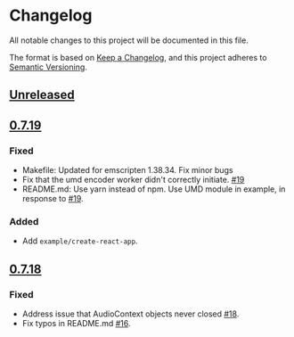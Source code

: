 # Changelog
All notable changes to this project will be documented in this file.

The format is based on [Keep a Changelog](https://keepachangelog.com/en/1.0.0/),
and this project adheres to [Semantic Versioning](https://semver.org/spec/v2.0.0.html).

## [Unreleased]

## [0.7.19]
### Fixed
- Makefile: Updated for emscripten 1.38.34. Fix minor bugs
- Fix that the umd encoder worker didn't correctly initiate. [#19]
- README.md: Use yarn instead of npm. Use UMD module in example, in response to [#19].

### Added
- Add `example/create-react-app`.

[#19]: https://github.com/kbumsik/opus-media-recorder/issues/19

## [0.7.18]
### Fixed
- Address issue that AudioContext objects never closed [#18].
- Fix typos in README.md [#16].

[#18]: https://github.com/kbumsik/opus-media-recorder/issues/18
[#16]: https://github.com/kbumsik/opus-media-recorder/issues/16

[Unreleased]: https://github.com/kbumsik/opus-media-recorder/compare/0.7.19...HEAD
[0.7.19]: https://github.com/kbumsik/opus-media-recorder/compare/0.7.18...0.7.19
[0.7.18]: https://github.com/kbumsik/opus-media-recorder/compare/0.7.17...0.7.18
[0.7.17]: https://github.com/kbumsik/opus-media-recorder/releases/tag/0.7.17
